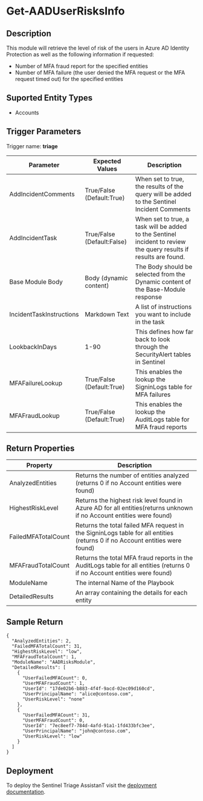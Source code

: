 # Get-AADUserRisksInfo

## Description
This module will retrieve the level of risk of the users in Azure AD Identity Protection as well as the following information if requested:
* Number of MFA fraud report for the specified entities
* Number of MFA failure (the user denied the MFA request or the MFA request timed out) for the specified entities

## Suported Entity Types
* Accounts

## Trigger Parameters

Trigger name: **triage**

|Parameter|Expected Values|Description|
|---|---|---|
|AddIncidentComments|True/False (Default:True)|When set to true, the results of the query will be added to the Sentinel Incident Comments|
|AddIncidentTask|True/False (Default:False)|When set to true, a task will be added to the Sentinel incident to review the query results if results are found.|
|Base Module Body|Body (dynamic content)|The Body should be selected from the Dynamic content of the Base-Module response|
|IncidentTaskInstructions|Markdown Text|A list of instructions you want to include in the task|
|LookbackInDays|1-90|This defines how far back to look through the SecurityAlert tables in Sentinel|
|MFAFailureLookup|True/False (Default:True)|This enables the lookup the SigninLogs table for MFA failures|
|MFAFraudLookup|True/False (Default:True)|This enables the lookup the AuditLogs table for MFA fraud reports|


## Return Properties

|Property|Description|
|---|---|
|AnalyzedEntities|Returns the number of entities analyzed (returns 0 if no Account entities were found)|
|HighestRiskLevel|Returns the highest risk level found in Azure AD for all entities(returns unknown if no Account entities were found)|
|FailedMFATotalCount|Returns the total failed MFA request in the SigninLogs table for all entities (returns 0 if no Account entities were found)|
|MFAFraudTotalCount|Returns the total MFA fraud reports in the AuditLogs table for all entities (returns 0 if no Account entities were found)|
|ModuleName|The internal Name of the Playbook|
|DetailedResults|An array containing the details for each entity|

## Sample Return

```
{
  "AnalyzedEntities": 2,
  "FailedMFATotalCount": 31,
  "HighestRiskLevel": "low",
  "MFAFraudTotalCount": 1,
  "ModuleName": "AADRisksModule",
  "DetailedResults": [
    {
      "UserFailedMFACount": 0,
      "UserMFAFraudCount": 1,
      "UserId": "17de02b6-b883-4f4f-9acd-02ec09d160cd",
      "UserPrincipalName": "alice@contoso.com",
      "UserRiskLevel": "none"
    },
    {
      "UserFailedMFACount": 31,
      "UserMFAFraudCount": 0,
      "UserId": "7ec8eef7-784d-4afd-91a1-1fd433bfc3ee",
      "UserPrincipalName": "john@contoso.com",
      "UserRiskLevel": "low"
    }
  ]
}
```

## Deployment

To deploy the Sentinel Triage AssistanT visit the [deployment documentation](/Docs/deployment.md).